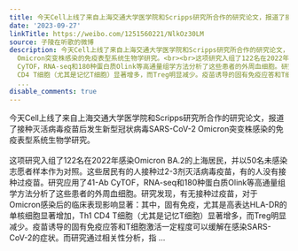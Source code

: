 ```yaml
---
title: 今天Cell上线了来自上海交通大学医学院和Scripps研究所合作的研究论文，报道了接种灭活病毒疫苗后发生新型冠状病毒SARS-CoV-2 Omicron突变株感染的免疫表型系统...
date: '2023-09-27'
linkTitle: https://weibo.com/1251560221/NlkOz30LM
source: 子陵在听歌的微博
description: 今天Cell上线了来自上海交通大学医学院和Scripps研究所合作的研究论文，报道了接种灭活病毒疫苗后发生新型冠状病毒SARS-CoV-2
  Omicron突变株感染的免疫表型系统生物学研究。<br><br>这项研究入组了122名在2022年感染Omicron BA.2的上海居民，并以50名未感染志愿者样本作为对照。这些居民有的人接种过2-3剂灭活病毒疫苗，有的人没有接种过疫苗。研究应用了41-Ab
  CyTOF，RNA-seq和180种蛋白质Olink等高通量组学方法分析了这些患者的外周血细胞。研究发现，有无接种过疫苗，对于Omicron感染后的临床表现影响显著：其中，固有免疫，尤其是高表达HLA-DR的单核细胞显著增加，Th1
  CD4 T细胞（尤其是记忆T细胞）显著增多，而Treg明显减少。疫苗诱导的固有免疫应答和T细胞激活一定程度可以缓解在感染SARS-CoV-2的症状。而研究通过相关性分析，指
  ...
disable_comments: true
---
```

今天Cell上线了来自上海交通大学医学院和Scripps研究所合作的研究论文，报道了接种灭活病毒疫苗后发生新型冠状病毒SARS-CoV-2 Omicron突变株感染的免疫表型系统生物学研究。<br><br>这项研究入组了122名在2022年感染Omicron BA.2的上海居民，并以50名未感染志愿者样本作为对照。这些居民有的人接种过2-3剂灭活病毒疫苗，有的人没有接种过疫苗。研究应用了41-Ab CyTOF，RNA-seq和180种蛋白质Olink等高通量组学方法分析了这些患者的外周血细胞。研究发现，有无接种过疫苗，对于Omicron感染后的临床表现影响显著：其中，固有免疫，尤其是高表达HLA-DR的单核细胞显著增加，Th1 CD4 T细胞（尤其是记忆T细胞）显著增多，而Treg明显减少。疫苗诱导的固有免疫应答和T细胞激活一定程度可以缓解在感染SARS-CoV-2的症状。而研究通过相关性分析，指 ...